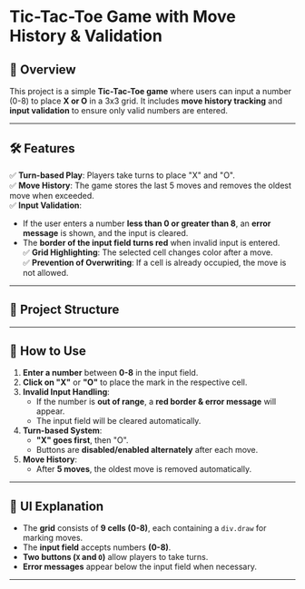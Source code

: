 # Tic-Tac-Toe Game with Move History & Validation

## 📌 Overview
This project is a simple **Tic-Tac-Toe game** where users can input a number (0-8) to place **X or O** in a 3x3 grid. It includes **move history tracking** and **input validation** to ensure only valid numbers are entered.

---

## 🛠 Features
✅ **Turn-based Play**: Players take turns to place "X" and "O".  
✅ **Move History**: The game stores the last 5 moves and removes the oldest move when exceeded.  
✅ **Input Validation**:  
   - If the user enters a number **less than 0 or greater than 8**, an **error message** is shown, and the input is cleared.  
   - The **border of the input field turns red** when invalid input is entered.  
✅ **Grid Highlighting**: The selected cell changes color after a move.  
✅ **Prevention of Overwriting**: If a cell is already occupied, the move is not allowed.  

---

## 📂 Project Structure


---

## 📜 How to Use
1. **Enter a number** between **0-8** in the input field.
2. **Click on "X"** or **"O"** to place the mark in the respective cell.
3. **Invalid Input Handling**:
   - If the number is **out of range**, a **red border & error message** will appear.
   - The input field will be cleared automatically.
4. **Turn-based System**:
   - **"X" goes first**, then "O".
   - Buttons are **disabled/enabled alternately** after each move.
5. **Move History**:
   - After **5 moves**, the oldest move is removed automatically.

---

## 🎨 UI Explanation
- The **grid** consists of **9 cells (0-8)**, each containing a `div.draw` for marking moves.
- The **input field** accepts numbers **(0-8)**.
- **Two buttons (`X` and `O`)** allow players to take turns.
- **Error messages** appear below the input field when necessary.

---


